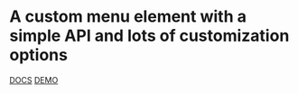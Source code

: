 A custom menu element with a simple API and lots of customization options
=========================================================================

[DOCS](http://akirodic.com/components/io-menu)
[DEMO](http://akirodic.com/components/io-menu/demo.html)